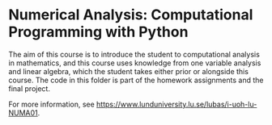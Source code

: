 # Numerical Analysis: Computational Programming with Python

The aim of this course is to introduce the student to computational analysis in mathematics, and this course uses knowledge from one variable analysis and linear algebra, which the student takes either prior or alongside this course. The code in this folder is part of the homework assignments and the final project.

For more information, see https://www.lunduniversity.lu.se/lubas/i-uoh-lu-NUMA01.
